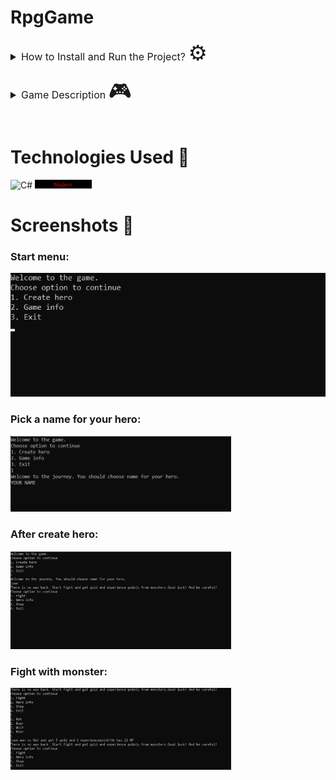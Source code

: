 
# RpgGame
<details closed>
<summary style="font-size:16px">How to Install and Run the Project?  <span style="font-size:34px">⚙️</span></summary>
<ol>
<li>git clone https://github.com/EmilStanchev/RpgGame.git</li>
<li>Open the project with Visual Studio </li>
<li>You almost ready. You just need to start the project: CTRL+F5</li>
<li>Follow the instructions in the game!</li>
<li>If you're still having trouble take a look to Screenshots</li>
</ol>
</details>
<br>
<details closed>
<summary style="font-size:16px">Game Description <span style="font-size:34px">🎮</span></summary>
A simple console game where you have to escape from the catacombs. To do this, you need to create a character with a unique name and face the fearsome monsters that stalk you from everywhere.
<details closed>
<summary>Features in the game:</summary>
<ol>
<li>You can buy items from the shop</li>
<li>You can fight with monsters</li>
<li>Leveling up system</li>
</ol>
</details>
<br>
The game is for educational purposes!
</details>
<br>

# Technologies Used 🔑
![C#](https://img.shields.io/badge/c%23-%23239120.svg?style=for-the-badge&logo=c-sharp&logoColor=white)
<img style="width:18%" src ="Images/Ninject.png" alt="ninject photo" />
<p></p>

# Screenshots 📸
<h3>Start menu: </h3>
<img src="Images/StartMenu.png"/>

<h3>Pick a name for your hero: </h3>
<img style="width:70%" src="Images/PickANameForHero.png"/>
<h3>After create hero: </h3>
<img style="width:70%" src="Images/CreatingHero.png"/>

<h3>Fight with monster: </h3>
<img style="width:70%" src="Images/Fight.png"/>